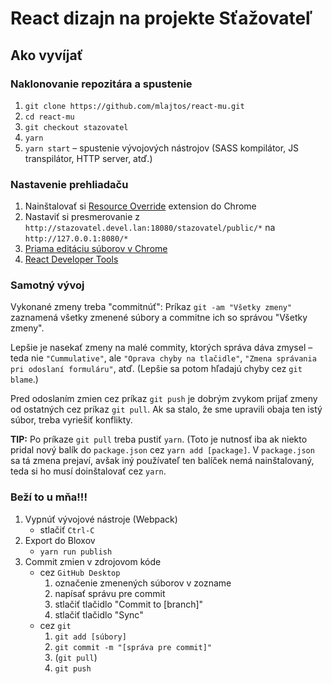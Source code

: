 # React dizajn na projekte Sťažovateľ

## Ako vyvíjať

### Naklonovanie repozitára a spustenie
1. `git clone https://github.com/mlajtos/react-mu.git`
2. `cd react-mu`
3. `git checkout stazovatel`
4. `yarn`
5. `yarn start` – spustenie vývojových nástrojov (SASS kompilátor, JS transpilátor, HTTP server, atď.)

### Nastavenie prehliadaču
1. Nainštalovať si [Resource Override](https://chrome.google.com/webstore/detail/resource-override/pkoacgokdfckfpndoffpifphamojphii?hl=en) extension do Chrome
2. Nastaviť si presmerovanie z `http://stazovatel.devel.lan:18080/stazovatel/public/*` na `http://127.0.0.1:8080/*`
3. [Priama editáciu súborov v Chrome](https://developers.google.com/web/tools/setup/setup-workflow)
4. [React Developer Tools](https://chrome.google.com/webstore/detail/react-developer-tools/fmkadmapgofadopljbjfkapdkoienihi?hl=en)

### Samotný vývoj
Vykonané zmeny treba "commitnúť":
Príkaz `git -am "Všetky zmeny"` zaznamená všetky zmenené súbory a commitne ich so správou "Všetky zmeny".

Lepšie je nasekať zmeny na malé commity, ktorých správa dáva zmysel – teda nie `"Cummulative"`, ale `"Oprava chyby na tlačidle"`, `"Zmena správania pri odoslaní formuláru"`, atď. (Lepšie sa potom hľadajú chyby cez `git blame`.)

Pred odoslaním zmien cez príkaz `git push` je dobrým zvykom prijať zmeny od ostatných cez príkaz `git pull`. Ak sa stalo, že sme upravili obaja ten istý súbor, treba vyriešiť konflikty.

**TIP:** Po príkaze `git pull` treba pustiť `yarn`. (Toto je nutnosť iba ak niekto pridal nový balík do `package.json` cez `yarn add [package]`. V `package.json` sa tá zmena prejaví, avšak iný používateľ ten balíček nemá nainštalovaný, teda si ho musí doinštalovať cez `yarn`.

### Beží to u mňa!!!
1. Vypnúť vývojové nástroje (Webpack)
    - stlačiť ```Ctrl-C```
2. Export do Bloxov
    - ```yarn run publish```
3. Commit zmien v zdrojovom kóde
    - cez `GitHub Desktop`
        1. označenie zmenených súborov v zozname
        2. napísať správu pre commit
        3. stlačiť tlačidlo "Commit to [branch]"
        4. stlačiť tlačidlo "Sync"
    - cez `git`
        1. `git add [súbory]`
        2. `git commit -m "[správa pre commit]"`
        3. (`git pull`)
        4. `git push`
